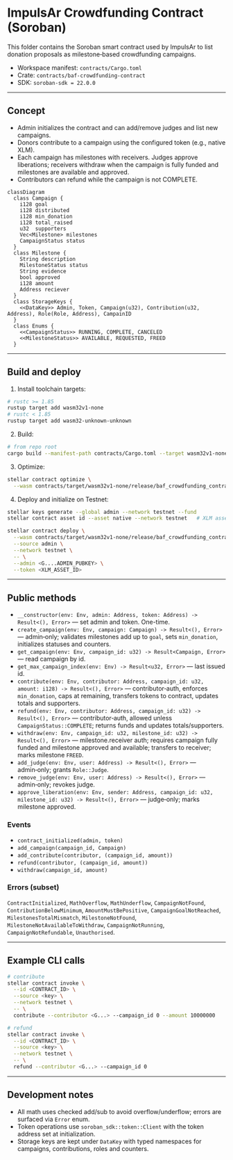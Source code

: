 # ImpulsAr Crowdfunding Contract (Soroban)

This folder contains the Soroban smart contract used by ImpulsAr to list donation proposals as milestone‑based crowdfunding campaigns.

- Workspace manifest: `contracts/Cargo.toml`
- Crate: `contracts/baf-crowdfunding-contract`
- SDK: `soroban-sdk = 22.0.0`

---

## Concept

- Admin initializes the contract and can add/remove judges and list new campaigns.
- Donors contribute to a campaign using the configured token (e.g., native XLM).
- Each campaign has milestones with receivers. Judges approve liberations; receivers withdraw when the campaign is fully funded and milestones are available and approved.
- Contributors can refund while the campaign is not COMPLETE.

```mermaid
classDiagram
  class Campaign {
    i128 goal
    i128 distributed
    i128 min_donation
    i128 total_raised
    u32  supporters
    Vec<Milestone> milestones
    CampaignStatus status
  }
  class Milestone {
    String description
    MilestoneStatus status
    String evidence
    bool approved
    i128 amount
    Address reciever
  }
  class StorageKeys {
    <<DataKey>> Admin, Token, Campaign(u32), Contribution(u32, Address), Role(Role, Address), CampainID
  }
  class Enums {
    <<CampaignStatus>> RUNNING, COMPLETE, CANCELED
    <<MilestoneStatus>> AVAILABLE, REQUESTED, FREED
  }
```

---

## Build and deploy

1) Install toolchain targets:

```bash
# rustc >= 1.85
rustup target add wasm32v1-none
# rustc < 1.85
rustup target add wasm32-unknown-unknown
```

2) Build:

```bash
# from repo root
cargo build --manifest-path contracts/Cargo.toml --target wasm32v1-none --release
```

3) Optimize:

```bash
stellar contract optimize \
  --wasm contracts/target/wasm32v1-none/release/baf_crowdfunding_contract.wasm
```

4) Deploy and initialize on Testnet:

```bash
stellar keys generate --global admin --network testnet --fund
stellar contract asset id --asset native --network testnet   # XLM asset id

stellar contract deploy \
  --wasm contracts/target/wasm32v1-none/release/baf_crowdfunding_contract.optimized.wasm \
  --source admin \
  --network testnet \
  -- \
  --admin <G....ADMIN_PUBKEY> \
  --token <XLM_ASSET_ID>
```

---

## Public methods

- `__constructor(env: Env, admin: Address, token: Address) -> Result<(), Error>` — set admin and token. One-time.
- `create_campaign(env: Env, campaign: Campaign) -> Result<(), Error>` — admin‑only; validates milestones add up to `goal`, sets `min_donation`, initializes statuses and counters.
- `get_campaign(env: Env, campaign_id: u32) -> Result<Campaign, Error>` — read campaign by id.
- `get_max_campaign_index(env: Env) -> Result<u32, Error>` — last issued id.
- `contribute(env: Env, contributor: Address, campaign_id: u32, amount: i128) -> Result<(), Error>` — contributor‑auth, enforces `min_donation`, caps at remaining, transfers tokens to contract, updates totals and supporters.
- `refund(env: Env, contributor: Address, campaign_id: u32) -> Result<(), Error>` — contributor‑auth, allowed unless `CampaignStatus::COMPLETE`; returns funds and updates totals/supporters.
- `withdraw(env: Env, campaign_id: u32, milestone_id: u32) -> Result<(), Error>` — milestone.receiver auth; requires campaign fully funded and milestone approved and available; transfers to receiver; marks milestone `FREED`.
- `add_judge(env: Env, user: Address) -> Result<(), Error>` — admin‑only; grants `Role::Judge`.
- `remove_judge(env: Env, user: Address) -> Result<(), Error>` — admin‑only; revokes judge.
- `approve_liberation(env: Env, sender: Address, campaign_id: u32, milestone_id: u32) -> Result<(), Error>` — judge‑only; marks milestone approved.

### Events

- `contract_initialized(admin, token)`
- `add_campaign(campaign_id, Campaign)`
- `add_contribute(contributor, (campaign_id, amount))`
- `refund(contributor, (campaign_id, amount))`
- `withdraw(campaign_id, amount)`

### Errors (subset)

`ContractInitialized`, `MathOverflow`, `MathUnderflow`, `CampaignNotFound`, `ContributionBelowMinimum`, `AmountMustBePositive`, `CampaignGoalNotReached`, `MilestonesTotalMismatch`, `MilestoneNotFound`, `MilestoneNotAvailableToWithdraw`, `CampaignNotRunning`, `CampaignNotRefundable`, `Unauthorised`.

---

## Example CLI calls

```bash
# contribute
stellar contract invoke \
  --id <CONTRACT_ID> \
  --source <key> \
  --network testnet \
  -- \
  contribute --contributor <G...> --campaign_id 0 --amount 10000000

# refund
stellar contract invoke \
  --id <CONTRACT_ID> \
  --source <key> \
  --network testnet \
  -- \
  refund --contributor <G...> --campaign_id 0
```

---

## Development notes

- All math uses checked add/sub to avoid overflow/underflow; errors are surfaced via `Error` enum.
- Token operations use `soroban_sdk::token::Client` with the token address set at initialization.
- Storage keys are kept under `DataKey` with typed namespaces for campaigns, contributions, roles and counters.
